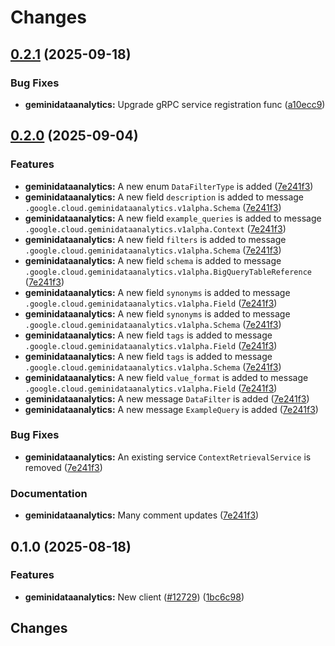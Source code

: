 # Changes

## [0.2.1](https://github.com/googleapis/google-cloud-go/compare/geminidataanalytics/v0.2.0...geminidataanalytics/v0.2.1) (2025-09-18)


### Bug Fixes

* **geminidataanalytics:** Upgrade gRPC service registration func ([a10ecc9](https://github.com/googleapis/google-cloud-go/commit/a10ecc9b3c22e320e9a32dedef7248b42465cd49))

## [0.2.0](https://github.com/googleapis/google-cloud-go/compare/geminidataanalytics/v0.1.0...geminidataanalytics/v0.2.0) (2025-09-04)


### Features

* **geminidataanalytics:** A new enum `DataFilterType` is added ([7e241f3](https://github.com/googleapis/google-cloud-go/commit/7e241f3c17e44e83f858ac142ebedc916330651e))
* **geminidataanalytics:** A new field `description` is added to message `.google.cloud.geminidataanalytics.v1alpha.Schema` ([7e241f3](https://github.com/googleapis/google-cloud-go/commit/7e241f3c17e44e83f858ac142ebedc916330651e))
* **geminidataanalytics:** A new field `example_queries` is added to message `.google.cloud.geminidataanalytics.v1alpha.Context` ([7e241f3](https://github.com/googleapis/google-cloud-go/commit/7e241f3c17e44e83f858ac142ebedc916330651e))
* **geminidataanalytics:** A new field `filters` is added to message `.google.cloud.geminidataanalytics.v1alpha.Schema` ([7e241f3](https://github.com/googleapis/google-cloud-go/commit/7e241f3c17e44e83f858ac142ebedc916330651e))
* **geminidataanalytics:** A new field `schema` is added to message `.google.cloud.geminidataanalytics.v1alpha.BigQueryTableReference` ([7e241f3](https://github.com/googleapis/google-cloud-go/commit/7e241f3c17e44e83f858ac142ebedc916330651e))
* **geminidataanalytics:** A new field `synonyms` is added to message `.google.cloud.geminidataanalytics.v1alpha.Field` ([7e241f3](https://github.com/googleapis/google-cloud-go/commit/7e241f3c17e44e83f858ac142ebedc916330651e))
* **geminidataanalytics:** A new field `synonyms` is added to message `.google.cloud.geminidataanalytics.v1alpha.Schema` ([7e241f3](https://github.com/googleapis/google-cloud-go/commit/7e241f3c17e44e83f858ac142ebedc916330651e))
* **geminidataanalytics:** A new field `tags` is added to message `.google.cloud.geminidataanalytics.v1alpha.Field` ([7e241f3](https://github.com/googleapis/google-cloud-go/commit/7e241f3c17e44e83f858ac142ebedc916330651e))
* **geminidataanalytics:** A new field `tags` is added to message `.google.cloud.geminidataanalytics.v1alpha.Schema` ([7e241f3](https://github.com/googleapis/google-cloud-go/commit/7e241f3c17e44e83f858ac142ebedc916330651e))
* **geminidataanalytics:** A new field `value_format` is added to message `.google.cloud.geminidataanalytics.v1alpha.Field` ([7e241f3](https://github.com/googleapis/google-cloud-go/commit/7e241f3c17e44e83f858ac142ebedc916330651e))
* **geminidataanalytics:** A new message `DataFilter` is added ([7e241f3](https://github.com/googleapis/google-cloud-go/commit/7e241f3c17e44e83f858ac142ebedc916330651e))
* **geminidataanalytics:** A new message `ExampleQuery` is added ([7e241f3](https://github.com/googleapis/google-cloud-go/commit/7e241f3c17e44e83f858ac142ebedc916330651e))


### Bug Fixes

* **geminidataanalytics:** An existing service `ContextRetrievalService` is removed ([7e241f3](https://github.com/googleapis/google-cloud-go/commit/7e241f3c17e44e83f858ac142ebedc916330651e))


### Documentation

* **geminidataanalytics:** Many comment updates ([7e241f3](https://github.com/googleapis/google-cloud-go/commit/7e241f3c17e44e83f858ac142ebedc916330651e))

## 0.1.0 (2025-08-18)


### Features

* **geminidataanalytics:** New client ([#12729](https://github.com/googleapis/google-cloud-go/issues/12729)) ([1bc6c98](https://github.com/googleapis/google-cloud-go/commit/1bc6c98c371418b05cbe13a95a601e08d1c97014))

## Changes
